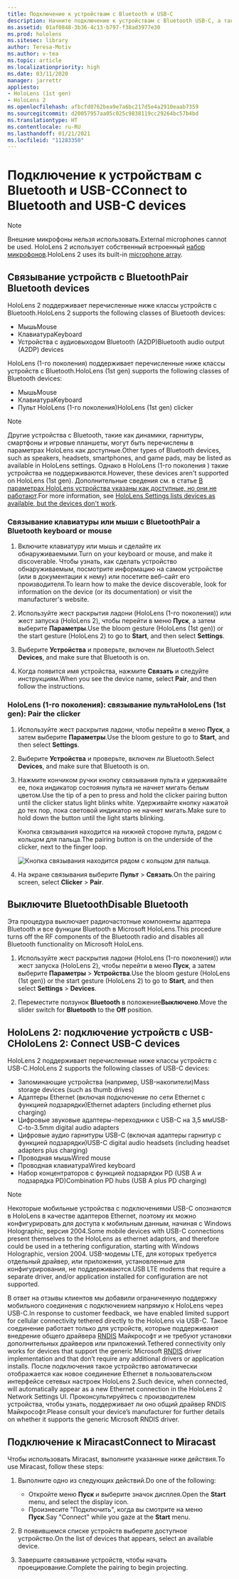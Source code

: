 ```yaml
---
title: Подключение к устройствам с Bluetooth и USB-C
description: Начните подключение к устройствам с Bluetooth USB-C, а также к аксессуарам устройств смешанной реальности HoloLens.
ms.assetid: 01af0848-3b36-4c13-b797-f38ad3977e30
ms.prod: hololens
ms.sitesec: library
author: Teresa-Motiv
ms.author: v-tea
ms.topic: article
ms.localizationpriority: high
ms.date: 03/11/2020
manager: jarrettr
appliesto:
- HoloLens (1st gen)
- HoloLens 2
ms.openlocfilehash: afbcfd0762bea9e7a6bc217d5e4a2910eaab7359
ms.sourcegitcommit: d20057957aa05c025c9838119cc29264bc57b4bd
ms.translationtype: HT
ms.contentlocale: ru-RU
ms.lasthandoff: 01/21/2021
ms.locfileid: "11283350"
---
```

# <span data-ttu-id="1888b-103">Подключение к устройствам с Bluetooth и USB-C</span><span class="sxs-lookup"><span data-stu-id="1888b-103">Connect to Bluetooth and USB-C devices</span></span>

> [!NOTE]
> <span data-ttu-id="1888b-104">Внешние микрофоны нельзя использовать.</span><span class="sxs-lookup"><span data-stu-id="1888b-104">External microphones cannot be used.</span></span> <span data-ttu-id="1888b-105">HoloLens 2 использует собственный встроенный [набор микрофонов](hololens2-hardware.md#audio-and-speech).</span><span class="sxs-lookup"><span data-stu-id="1888b-105">HoloLens 2 uses its built-in [microphone array](hololens2-hardware.md#audio-and-speech).</span></span>

## <span data-ttu-id="1888b-106">Связывание устройств с Bluetooth</span><span class="sxs-lookup"><span data-stu-id="1888b-106">Pair Bluetooth devices</span></span>

<span data-ttu-id="1888b-107">HoloLens 2 поддерживает перечисленные ниже классы устройств с Bluetooth.</span><span class="sxs-lookup"><span data-stu-id="1888b-107">HoloLens 2 supports the following classes of Bluetooth devices:</span></span>

- <span data-ttu-id="1888b-108">Мышь</span><span class="sxs-lookup"><span data-stu-id="1888b-108">Mouse</span></span>
- <span data-ttu-id="1888b-109">Клавиатура</span><span class="sxs-lookup"><span data-stu-id="1888b-109">Keyboard</span></span>
- <span data-ttu-id="1888b-110">Устройства с аудиовыходом Bluetooth (A2DP)</span><span class="sxs-lookup"><span data-stu-id="1888b-110">Bluetooth audio output (A2DP) devices</span></span>

<span data-ttu-id="1888b-111">HoloLens (1-го поколения) поддерживает перечисленные ниже классы устройств с Bluetooth.</span><span class="sxs-lookup"><span data-stu-id="1888b-111">HoloLens (1st gen) supports the following classes of Bluetooth devices:</span></span>

- <span data-ttu-id="1888b-112">Мышь</span><span class="sxs-lookup"><span data-stu-id="1888b-112">Mouse</span></span>
- <span data-ttu-id="1888b-113">Клавиатура</span><span class="sxs-lookup"><span data-stu-id="1888b-113">Keyboard</span></span>
- <span data-ttu-id="1888b-114">Пульт HoloLens (1-го поколения)</span><span class="sxs-lookup"><span data-stu-id="1888b-114">HoloLens (1st gen) clicker</span></span>

> [!NOTE]
> <span data-ttu-id="1888b-115">Другие устройства с Bluetooth, такие как динамики, гарнитуры, смартфоны и игровые планшеты, могут быть перечислены в параметрах HoloLens как доступные.</span><span class="sxs-lookup"><span data-stu-id="1888b-115">Other types of Bluetooth devices, such as speakers, headsets, smartphones, and game pads, may be listed as available in HoloLens settings.</span></span> <span data-ttu-id="1888b-116">Однако в HoloLens (1-го поколения ) такие устройства не поддерживаются.</span><span class="sxs-lookup"><span data-stu-id="1888b-116">However, these devices aren't supported on HoloLens (1st gen).</span></span> <span data-ttu-id="1888b-117">Дополнительные сведения см. в статье [В параметрах HoloLens устройства указаны как доступные, но они не работают](hololens-FAQ.md#hololens-settings-lists-devices-as-available-but-the-devices-dont-work).</span><span class="sxs-lookup"><span data-stu-id="1888b-117">For more information, see [HoloLens Settings lists devices as available, but the devices don't work](hololens-FAQ.md#hololens-settings-lists-devices-as-available-but-the-devices-dont-work).</span></span>

### <span data-ttu-id="1888b-118">Связывание клавиатуры или мыши с Bluetooth</span><span class="sxs-lookup"><span data-stu-id="1888b-118">Pair a Bluetooth keyboard or mouse</span></span>

1. <span data-ttu-id="1888b-119">Включите клавиатуру или мышь и сделайте их обнаруживаемыми.</span><span class="sxs-lookup"><span data-stu-id="1888b-119">Turn on your keyboard or mouse, and make it discoverable.</span></span> <span data-ttu-id="1888b-120">Чтобы узнать, как сделать устройство обнаруживаемым, посмотрите информацию на самом устройстве (или в документации к нему) или посетите веб-сайт его производителя.</span><span class="sxs-lookup"><span data-stu-id="1888b-120">To learn how to make the device discoverable, look for information on the device (or its documentation) or visit the manufacturer's website.</span></span>

1. <span data-ttu-id="1888b-121">Используйте жест раскрытия ладони (HoloLens (1-го поколения)) или жест запуска (HoloLens 2), чтобы перейти в меню **Пуск**, а затем выберите **Параметры**.</span><span class="sxs-lookup"><span data-stu-id="1888b-121">Use the bloom gesture (HoloLens (1st gen)) or the start gesture (HoloLens 2) to go to **Start**, and then select **Settings**.</span></span>

1. <span data-ttu-id="1888b-122">Выберите **Устройства** и проверьте, включен ли Bluetooth.</span><span class="sxs-lookup"><span data-stu-id="1888b-122">Select **Devices**, and make sure that Bluetooth is on.</span></span>  

1. <span data-ttu-id="1888b-123">Когда появится имя устройства, нажмите **Связать** и следуйте инструкциям.</span><span class="sxs-lookup"><span data-stu-id="1888b-123">When you see the device name, select **Pair**, and then follow the instructions.</span></span>

### <span data-ttu-id="1888b-124">HoloLens (1-го поколения): связывание пульта</span><span class="sxs-lookup"><span data-stu-id="1888b-124">HoloLens (1st gen): Pair the clicker</span></span>

1. <span data-ttu-id="1888b-125">Используйте жест раскрытия ладони, чтобы перейти в меню **Пуск**, а затем выберите **Параметры**.</span><span class="sxs-lookup"><span data-stu-id="1888b-125">Use the bloom gesture to go to **Start**, and then select **Settings**.</span></span>

1. <span data-ttu-id="1888b-126">Выберите **Устройства** и проверьте, включен ли Bluetooth.</span><span class="sxs-lookup"><span data-stu-id="1888b-126">Select **Devices**, and make sure that Bluetooth is on.</span></span>

1. <span data-ttu-id="1888b-127">Нажмите кончиком ручки кнопку связывания пульта и удерживайте ее, пока индикатор состояния пульта не начнет мигать белым цветом.</span><span class="sxs-lookup"><span data-stu-id="1888b-127">Use the tip of a pen to press and hold the clicker pairing button until the clicker status light blinks white.</span></span> <span data-ttu-id="1888b-128">Удерживайте кнопку нажатой до тех пор, пока световой индикатор не начнет мигать.</span><span class="sxs-lookup"><span data-stu-id="1888b-128">Make sure to hold down the button until the light starts blinking.</span></span>  

   <span data-ttu-id="1888b-129">Кнопка связывания находится на нижней стороне пульта, рядом с кольцом для пальца.</span><span class="sxs-lookup"><span data-stu-id="1888b-129">The pairing button is on the underside of the clicker, next to the finger loop.</span></span>
   
   ![Кнопка связывания находится рядом с кольцом для пальца.](images/use-hololens-clicker-1.png)
   
1. <span data-ttu-id="1888b-131">На экране связывания выберите **Пульт** > **Связать**.</span><span class="sxs-lookup"><span data-stu-id="1888b-131">On the pairing screen, select **Clicker** > **Pair**.</span></span>

## <span data-ttu-id="1888b-132">Выключите Bluetooth</span><span class="sxs-lookup"><span data-stu-id="1888b-132">Disable Bluetooth</span></span>

<span data-ttu-id="1888b-133">Эта процедура выключает радиочастотные компоненты адаптера Bluetooth и все функции Bluetooth в Microsoft HoloLens.</span><span class="sxs-lookup"><span data-stu-id="1888b-133">This procedure turns off the RF components of the Bluetooth radio and disables all Bluetooth functionality on Microsoft HoloLens.</span></span>

1. <span data-ttu-id="1888b-134">Используйте жест раскрытия ладони (HoloLens (1-го поколения)) или жест запуска (HoloLens 2), чтобы перейти в меню **Пуск**, а затем выберите **Параметры** > **Устройства**.</span><span class="sxs-lookup"><span data-stu-id="1888b-134">Use the bloom gesture (HoloLens (1st gen)) or the start gesture (HoloLens 2) to go to **Start**, and then select **Settings** > **Devices**.</span></span>

1. <span data-ttu-id="1888b-135">Переместите ползунок **Bluetooth** в положение**Выключено**.</span><span class="sxs-lookup"><span data-stu-id="1888b-135">Move the slider switch for **Bluetooth** to the **Off** position.</span></span>

## <span data-ttu-id="1888b-136">HoloLens 2: подключение устройств с USB-C</span><span class="sxs-lookup"><span data-stu-id="1888b-136">HoloLens 2: Connect USB-C devices</span></span>

<span data-ttu-id="1888b-137">HoloLens 2 поддерживает перечисленные ниже классы устройств с USB-C.</span><span class="sxs-lookup"><span data-stu-id="1888b-137">HoloLens 2 supports the following classes of USB-C devices:</span></span>

- <span data-ttu-id="1888b-138">Запоминающие устройства (например, USB-накопители)</span><span class="sxs-lookup"><span data-stu-id="1888b-138">Mass storage devices (such as thumb drives)</span></span>
- <span data-ttu-id="1888b-139">Адаптеры Ethernet (включая подключение по сети Ethernet с функцией подзарядки)</span><span class="sxs-lookup"><span data-stu-id="1888b-139">Ethernet adapters (including ethernet plus charging)</span></span>
- <span data-ttu-id="1888b-140">Цифровые звуковые адаптеры-переходники с USB-C на 3,5 мм</span><span class="sxs-lookup"><span data-stu-id="1888b-140">USB-C-to-3.5mm digital audio adapters</span></span>
- <span data-ttu-id="1888b-141">Цифровые аудио гарнитуры USB-C (включая адаптеры гарнитур с функцией подзарядки)</span><span class="sxs-lookup"><span data-stu-id="1888b-141">USB-C digital audio headsets (including headset adapters plus charging)</span></span>
- <span data-ttu-id="1888b-142">Проводная мышь</span><span class="sxs-lookup"><span data-stu-id="1888b-142">Wired mouse</span></span>
- <span data-ttu-id="1888b-143">Проводная клавиатура</span><span class="sxs-lookup"><span data-stu-id="1888b-143">Wired keyboard</span></span>
- <span data-ttu-id="1888b-144">Набор концентраторов с функцией подзарядки PD (USB A и подзарядка PD)</span><span class="sxs-lookup"><span data-stu-id="1888b-144">Combination PD hubs (USB A plus PD charging)</span></span>

> [!NOTE]
> <span data-ttu-id="1888b-145">Некоторые мобильные устройства с подключениями USB-C опознаются в HoloLens в качестве адаптеров Ethernet, поэтому их можно конфигурировать для доступа к мобильным данным, начиная с Windows Holographic, версия 2004.</span><span class="sxs-lookup"><span data-stu-id="1888b-145">Some mobile devices with USB-C connections present themselves to the HoloLens as ethernet adaptors, and therefore could be used in a tethering configuration, starting with Windows Holographic, version 2004.</span></span> <span data-ttu-id="1888b-146">USB-модемы LTE, для которых требуется отдельный драйвер, или приложения, установленные для конфигурирования, не поддерживаются.</span><span class="sxs-lookup"><span data-stu-id="1888b-146">USB LTE modems that require a separate driver, and/or application installed for configuration are not supported.</span></span>

<span data-ttu-id="1888b-147">В ответ на отзывы клиентов мы добавили ограниченную поддержку мобильного соединения с подключением напрямую к HoloLens через USB-C.</span><span class="sxs-lookup"><span data-stu-id="1888b-147">In response to customer feedback, we have enabled limited support for cellular connectivity tethered directly to the HoloLens via USB-C.</span></span>  <span data-ttu-id="1888b-148">Такое соединение работает только для устройств, которые поддерживают внедрение общего драйвера [RNDIS](https://docs.microsoft.com/windows-hardware/drivers/network/overview-of-remote-ndis--rndis-) Майкрософт и не требуют установки дополнительных драйверов или приложений.</span><span class="sxs-lookup"><span data-stu-id="1888b-148">Tethered connectivity only works for devices that support the generic Microsoft [RNDIS](https://docs.microsoft.com/windows-hardware/drivers/network/overview-of-remote-ndis--rndis-) driver implementation and that don’t require any additional drivers or application installs.</span></span>  <span data-ttu-id="1888b-149">После подключения такое устройство автоматически отображается как новое соединение Ethernet в пользовательском интерфейсе сетевых настроек HoloLens 2.</span><span class="sxs-lookup"><span data-stu-id="1888b-149">Such device, when connected, will automatically appear as a new Ethernet connection in the HoloLens 2 Network Settings UI.</span></span> <span data-ttu-id="1888b-150">Проконсультируйтесь с производителем устройства, чтобы узнать, поддерживает ли оно общий драйвер RNDIS Майкрософт.</span><span class="sxs-lookup"><span data-stu-id="1888b-150">Please consult your device’s manufacturer for further details on whether it supports the generic Microsoft RNDIS driver.</span></span>

## <span data-ttu-id="1888b-151">Подключение к Miracast</span><span class="sxs-lookup"><span data-stu-id="1888b-151">Connect to Miracast</span></span>

<span data-ttu-id="1888b-152">Чтобы использовать Miracast, выполните указанные ниже действия.</span><span class="sxs-lookup"><span data-stu-id="1888b-152">To use Miracast, follow these steps:</span></span>

1. <span data-ttu-id="1888b-153">Выполните одно из следующих действий.</span><span class="sxs-lookup"><span data-stu-id="1888b-153">Do one of the following:</span></span>  

   - <span data-ttu-id="1888b-154">Откройте меню **Пуск** и выберите значок дисплея.</span><span class="sxs-lookup"><span data-stu-id="1888b-154">Open the **Start** menu, and select the display icon.</span></span>
   - <span data-ttu-id="1888b-155">Произнесите "Подключить", когда вы смотрите на меню **Пуск**.</span><span class="sxs-lookup"><span data-stu-id="1888b-155">Say "Connect" while you gaze at the **Start** menu.</span></span>  

1. <span data-ttu-id="1888b-156">В появившемся списке устройств выберите доступное устройство.</span><span class="sxs-lookup"><span data-stu-id="1888b-156">On the list of devices that appears, select an available device.</span></span>

1. <span data-ttu-id="1888b-157">Завершите связывание устройств, чтобы начать проецирование.</span><span class="sxs-lookup"><span data-stu-id="1888b-157">Complete the pairing to begin projecting.</span></span>
